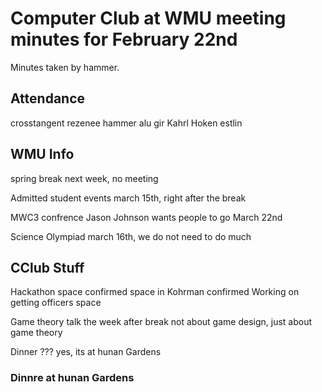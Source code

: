 # Computer Club at WMU meeting minutes for February 22nd
Minutes taken by hammer. 

## Attendance
crosstangent
rezenee
hammer
alu
gir
Kahrl
Hoken
estlin 



## WMU Info
spring break
    next week, no meeting 

Admitted student events
    march 15th, right after the break

MWC3 confrence
    Jason Johnson wants people to go
    March 22nd
    
Science Olympiad
    march 16th, we do not need to do much 
    
## CClub Stuff
Hackathon space confirmed
    space in Kohrman confirmed
    Working on getting officers space

Game theory talk
    the week after break
    not about game design, just about game theory

Dinner ???
    yes, its at hunan Gardens

### Dinnre at hunan Gardens


